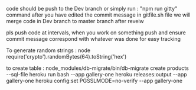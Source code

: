 code should be push to the Dev branch or 
simply run : "npm run gitty" command  after you have edited the commit message in gitfile.sh file
we will merge code in Dev branch to master branch after reveiw 

pls push code at intervals, when you work on something push and ensure commit message correspond with whatever was done for easy tracking 


To generate random strings : node  require('crypto').randomBytes(64).toString('hex')

to create table :  node_modules/db-migrate/bin/db-migrate create products --sql-file
heroku run bash --app gallery-one
heroku releases:output --app gallery-one
heroku config:set PGSSLMODE=no-verify --app gallery-one